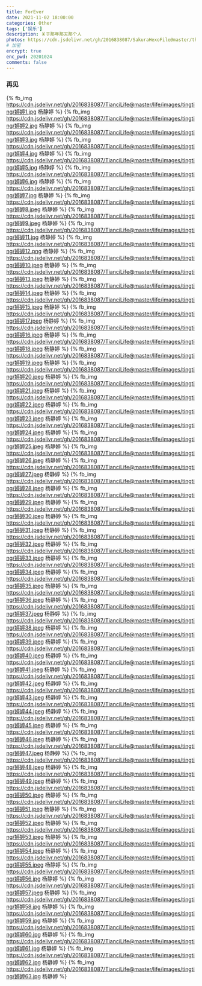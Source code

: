 ```yaml
---
title: ForEver
date: 2021-11-02 18:00:00
categories: Other
tags: ['娱乐'] 
description: 关于那年那天那个人
photos: https://cdn.jsdelivr.net/gh/2016838087/SakuraHexoFile@master/themes/images/background/32.jpg
# 加密
encrypt: true 
enc_pwd: 20201024
comments: false
---
```

### 再见
<!-- more -->
{% fb_img https://cdn.jsdelivr.net/gh/2016838087/TianciLife@master/life/images/tingting/婷婷1.jpg 杨静婷 %}
{% fb_img https://cdn.jsdelivr.net/gh/2016838087/TianciLife@master/life/images/tingting/婷婷2.jpg 杨静婷 %}
{% fb_img https://cdn.jsdelivr.net/gh/2016838087/TianciLife@master/life/images/tingting/婷婷3.jpg 杨静婷 %}
{% fb_img https://cdn.jsdelivr.net/gh/2016838087/TianciLife@master/life/images/tingting/婷婷4.jpg 杨静婷 %}
{% fb_img https://cdn.jsdelivr.net/gh/2016838087/TianciLife@master/life/images/tingting/婷婷5.jpg 杨静婷 %}
{% fb_img https://cdn.jsdelivr.net/gh/2016838087/TianciLife@master/life/images/tingting/婷婷6.jpg 杨静婷 %}
{% fb_img https://cdn.jsdelivr.net/gh/2016838087/TianciLife@master/life/images/tingting/婷婷7.jpg 杨静婷 %}
{% fb_img https://cdn.jsdelivr.net/gh/2016838087/TianciLife@master/life/images/tingting/婷婷8.jpeg 杨静婷 %}
{% fb_img https://cdn.jsdelivr.net/gh/2016838087/TianciLife@master/life/images/tingting/婷婷9.jpeg 杨静婷 %}
{% fb_img https://cdn.jsdelivr.net/gh/2016838087/TianciLife@master/life/images/tingting/婷婷11.jpg 杨静婷 %}
{% fb_img https://cdn.jsdelivr.net/gh/2016838087/TianciLife@master/life/images/tingting/婷婷12.png 杨静婷 %}
{% fb_img https://cdn.jsdelivr.net/gh/2016838087/TianciLife@master/life/images/tingting/婷婷10.jpeg 杨静婷 %}
{% fb_img https://cdn.jsdelivr.net/gh/2016838087/TianciLife@master/life/images/tingting/婷婷13.jpeg 杨静婷 %}
{% fb_img https://cdn.jsdelivr.net/gh/2016838087/TianciLife@master/life/images/tingting/婷婷14.jpeg 杨静婷 %}
{% fb_img https://cdn.jsdelivr.net/gh/2016838087/TianciLife@master/life/images/tingting/婷婷15.jpeg 杨静婷 %}
{% fb_img https://cdn.jsdelivr.net/gh/2016838087/TianciLife@master/life/images/tingting/婷婷17.jpeg 杨静婷 %}
{% fb_img https://cdn.jsdelivr.net/gh/2016838087/TianciLife@master/life/images/tingting/婷婷16.jpeg 杨静婷 %}
{% fb_img https://cdn.jsdelivr.net/gh/2016838087/TianciLife@master/life/images/tingting/婷婷18.jpeg 杨静婷 %}
{% fb_img https://cdn.jsdelivr.net/gh/2016838087/TianciLife@master/life/images/tingting/婷婷19.jpeg 杨静婷 %}
{% fb_img https://cdn.jsdelivr.net/gh/2016838087/TianciLife@master/life/images/tingting/婷婷20.jpeg 杨静婷 %}
{% fb_img https://cdn.jsdelivr.net/gh/2016838087/TianciLife@master/life/images/tingting/婷婷21.jpeg 杨静婷 %}
{% fb_img https://cdn.jsdelivr.net/gh/2016838087/TianciLife@master/life/images/tingting/婷婷22.jpeg 杨静婷 %}
{% fb_img https://cdn.jsdelivr.net/gh/2016838087/TianciLife@master/life/images/tingting/婷婷23.jpeg 杨静婷 %}
{% fb_img https://cdn.jsdelivr.net/gh/2016838087/TianciLife@master/life/images/tingting/婷婷24.jpeg 杨静婷 %}
{% fb_img https://cdn.jsdelivr.net/gh/2016838087/TianciLife@master/life/images/tingting/婷婷25.jpeg 杨静婷 %}
{% fb_img https://cdn.jsdelivr.net/gh/2016838087/TianciLife@master/life/images/tingting/婷婷26.jpeg 杨静婷 %}
{% fb_img https://cdn.jsdelivr.net/gh/2016838087/TianciLife@master/life/images/tingting/婷婷27.jpeg 杨静婷 %}
{% fb_img https://cdn.jsdelivr.net/gh/2016838087/TianciLife@master/life/images/tingting/婷婷28.jpeg 杨静婷 %}
{% fb_img https://cdn.jsdelivr.net/gh/2016838087/TianciLife@master/life/images/tingting/婷婷29.jpeg 杨静婷 %}
{% fb_img https://cdn.jsdelivr.net/gh/2016838087/TianciLife@master/life/images/tingting/婷婷30.jpeg 杨静婷 %}
{% fb_img https://cdn.jsdelivr.net/gh/2016838087/TianciLife@master/life/images/tingting/婷婷31.jpeg 杨静婷 %}
{% fb_img https://cdn.jsdelivr.net/gh/2016838087/TianciLife@master/life/images/tingting/婷婷32.jpeg 杨静婷 %}
{% fb_img https://cdn.jsdelivr.net/gh/2016838087/TianciLife@master/life/images/tingting/婷婷33.jpeg 杨静婷 %}
{% fb_img https://cdn.jsdelivr.net/gh/2016838087/TianciLife@master/life/images/tingting/婷婷34.jpeg 杨静婷 %}
{% fb_img https://cdn.jsdelivr.net/gh/2016838087/TianciLife@master/life/images/tingting/婷婷35.jpeg 杨静婷 %}
{% fb_img https://cdn.jsdelivr.net/gh/2016838087/TianciLife@master/life/images/tingting/婷婷36.jpeg 杨静婷 %}
{% fb_img https://cdn.jsdelivr.net/gh/2016838087/TianciLife@master/life/images/tingting/婷婷37.jpeg 杨静婷 %}
{% fb_img https://cdn.jsdelivr.net/gh/2016838087/TianciLife@master/life/images/tingting/婷婷38.jpeg 杨静婷 %}
{% fb_img https://cdn.jsdelivr.net/gh/2016838087/TianciLife@master/life/images/tingting/婷婷39.jpeg 杨静婷 %}
{% fb_img https://cdn.jsdelivr.net/gh/2016838087/TianciLife@master/life/images/tingting/婷婷40.jpeg 杨静婷 %}
{% fb_img https://cdn.jsdelivr.net/gh/2016838087/TianciLife@master/life/images/tingting/婷婷41.jpeg 杨静婷 %}
{% fb_img https://cdn.jsdelivr.net/gh/2016838087/TianciLife@master/life/images/tingting/婷婷42.jpeg 杨静婷 %}
{% fb_img https://cdn.jsdelivr.net/gh/2016838087/TianciLife@master/life/images/tingting/婷婷43.jpeg 杨静婷 %}
{% fb_img https://cdn.jsdelivr.net/gh/2016838087/TianciLife@master/life/images/tingting/婷婷44.jpeg 杨静婷 %}
{% fb_img https://cdn.jsdelivr.net/gh/2016838087/TianciLife@master/life/images/tingting/婷婷45.jpeg 杨静婷 %}
{% fb_img https://cdn.jsdelivr.net/gh/2016838087/TianciLife@master/life/images/tingting/婷婷46.jpeg 杨静婷 %}
{% fb_img https://cdn.jsdelivr.net/gh/2016838087/TianciLife@master/life/images/tingting/婷婷47.jpeg 杨静婷 %}
{% fb_img https://cdn.jsdelivr.net/gh/2016838087/TianciLife@master/life/images/tingting/婷婷48.jpeg 杨静婷 %}
{% fb_img https://cdn.jsdelivr.net/gh/2016838087/TianciLife@master/life/images/tingting/婷婷49.jpeg 杨静婷 %}
{% fb_img https://cdn.jsdelivr.net/gh/2016838087/TianciLife@master/life/images/tingting/婷婷50.jpeg 杨静婷 %}
{% fb_img https://cdn.jsdelivr.net/gh/2016838087/TianciLife@master/life/images/tingting/婷婷51.jpeg 杨静婷 %}
{% fb_img https://cdn.jsdelivr.net/gh/2016838087/TianciLife@master/life/images/tingting/婷婷52.jpeg 杨静婷 %}
{% fb_img https://cdn.jsdelivr.net/gh/2016838087/TianciLife@master/life/images/tingting/婷婷53.jpeg 杨静婷 %}
{% fb_img https://cdn.jsdelivr.net/gh/2016838087/TianciLife@master/life/images/tingting/婷婷54.jpeg 杨静婷 %}
{% fb_img https://cdn.jsdelivr.net/gh/2016838087/TianciLife@master/life/images/tingting/婷婷55.jpeg 杨静婷 %}
{% fb_img https://cdn.jsdelivr.net/gh/2016838087/TianciLife@master/life/images/tingting/婷婷56.jpg 杨静婷 %}
{% fb_img https://cdn.jsdelivr.net/gh/2016838087/TianciLife@master/life/images/tingting/婷婷57.jpeg 杨静婷 %}
{% fb_img https://cdn.jsdelivr.net/gh/2016838087/TianciLife@master/life/images/tingting/婷婷58.jpg 杨静婷 %}
{% fb_img https://cdn.jsdelivr.net/gh/2016838087/TianciLife@master/life/images/tingting/婷婷59.jpg 杨静婷 %}
{% fb_img https://cdn.jsdelivr.net/gh/2016838087/TianciLife@master/life/images/tingting/婷婷60.jpg 杨静婷 %}
{% fb_img https://cdn.jsdelivr.net/gh/2016838087/TianciLife@master/life/images/tingting/婷婷61.jpg 杨静婷 %}
{% fb_img https://cdn.jsdelivr.net/gh/2016838087/TianciLife@master/life/images/tingting/婷婷62.jpg 杨静婷 %}
{% fb_img https://cdn.jsdelivr.net/gh/2016838087/TianciLife@master/life/images/tingting/婷婷63.jpg 杨静婷 %}